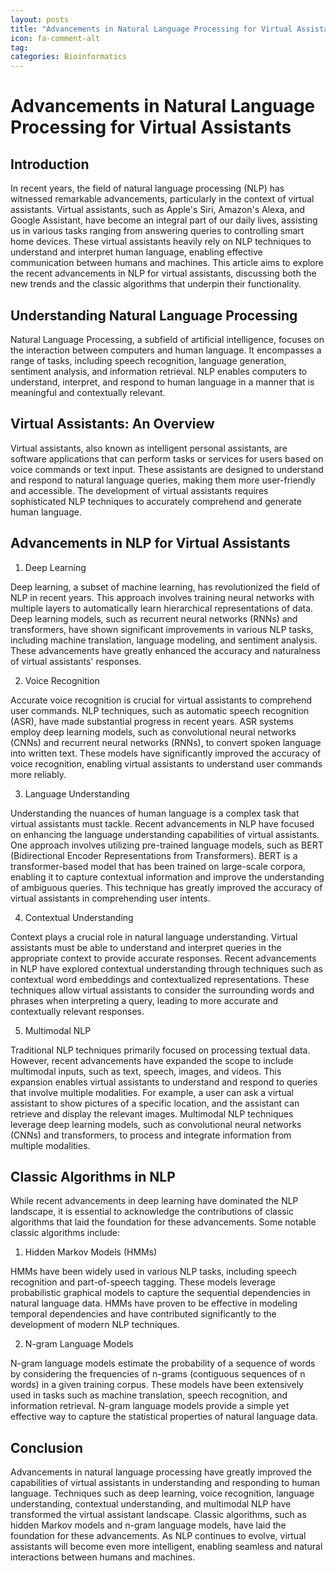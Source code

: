 ```yaml
---
layout: posts
title: "Advancements in Natural Language Processing for Virtual Assistants"
icon: fa-comment-alt
tag:      
categories: Bioinformatics
---
```



# Advancements in Natural Language Processing for Virtual Assistants

## Introduction

In recent years, the field of natural language processing (NLP) has witnessed remarkable advancements, particularly in the context of virtual assistants. Virtual assistants, such as Apple's Siri, Amazon's Alexa, and Google Assistant, have become an integral part of our daily lives, assisting us in various tasks ranging from answering queries to controlling smart home devices. These virtual assistants heavily rely on NLP techniques to understand and interpret human language, enabling effective communication between humans and machines. This article aims to explore the recent advancements in NLP for virtual assistants, discussing both the new trends and the classic algorithms that underpin their functionality.

## Understanding Natural Language Processing

Natural Language Processing, a subfield of artificial intelligence, focuses on the interaction between computers and human language. It encompasses a range of tasks, including speech recognition, language generation, sentiment analysis, and information retrieval. NLP enables computers to understand, interpret, and respond to human language in a manner that is meaningful and contextually relevant.

## Virtual Assistants: An Overview

Virtual assistants, also known as intelligent personal assistants, are software applications that can perform tasks or services for users based on voice commands or text input. These assistants are designed to understand and respond to natural language queries, making them more user-friendly and accessible. The development of virtual assistants requires sophisticated NLP techniques to accurately comprehend and generate human language.

## Advancements in NLP for Virtual Assistants

1. Deep Learning

Deep learning, a subset of machine learning, has revolutionized the field of NLP in recent years. This approach involves training neural networks with multiple layers to automatically learn hierarchical representations of data. Deep learning models, such as recurrent neural networks (RNNs) and transformers, have shown significant improvements in various NLP tasks, including machine translation, language modeling, and sentiment analysis. These advancements have greatly enhanced the accuracy and naturalness of virtual assistants' responses.

2. Voice Recognition

Accurate voice recognition is crucial for virtual assistants to comprehend user commands. NLP techniques, such as automatic speech recognition (ASR), have made substantial progress in recent years. ASR systems employ deep learning models, such as convolutional neural networks (CNNs) and recurrent neural networks (RNNs), to convert spoken language into written text. These models have significantly improved the accuracy of voice recognition, enabling virtual assistants to understand user commands more reliably.

3. Language Understanding

Understanding the nuances of human language is a complex task that virtual assistants must tackle. Recent advancements in NLP have focused on enhancing the language understanding capabilities of virtual assistants. One approach involves utilizing pre-trained language models, such as BERT (Bidirectional Encoder Representations from Transformers). BERT is a transformer-based model that has been trained on large-scale corpora, enabling it to capture contextual information and improve the understanding of ambiguous queries. This technique has greatly improved the accuracy of virtual assistants in comprehending user intents.

4. Contextual Understanding

Context plays a crucial role in natural language understanding. Virtual assistants must be able to understand and interpret queries in the appropriate context to provide accurate responses. Recent advancements in NLP have explored contextual understanding through techniques such as contextual word embeddings and contextualized representations. These techniques allow virtual assistants to consider the surrounding words and phrases when interpreting a query, leading to more accurate and contextually relevant responses.

5. Multimodal NLP

Traditional NLP techniques primarily focused on processing textual data. However, recent advancements have expanded the scope to include multimodal inputs, such as text, speech, images, and videos. This expansion enables virtual assistants to understand and respond to queries that involve multiple modalities. For example, a user can ask a virtual assistant to show pictures of a specific location, and the assistant can retrieve and display the relevant images. Multimodal NLP techniques leverage deep learning models, such as convolutional neural networks (CNNs) and transformers, to process and integrate information from multiple modalities.

## Classic Algorithms in NLP

While recent advancements in deep learning have dominated the NLP landscape, it is essential to acknowledge the contributions of classic algorithms that laid the foundation for these advancements. Some notable classic algorithms include:

1. Hidden Markov Models (HMMs)

HMMs have been widely used in various NLP tasks, including speech recognition and part-of-speech tagging. These models leverage probabilistic graphical models to capture the sequential dependencies in natural language data. HMMs have proven to be effective in modeling temporal dependencies and have contributed significantly to the development of modern NLP techniques.

2. N-gram Language Models

N-gram language models estimate the probability of a sequence of words by considering the frequencies of n-grams (contiguous sequences of n words) in a given training corpus. These models have been extensively used in tasks such as machine translation, speech recognition, and information retrieval. N-gram language models provide a simple yet effective way to capture the statistical properties of natural language data.

## Conclusion

Advancements in natural language processing have greatly improved the capabilities of virtual assistants in understanding and responding to human language. Techniques such as deep learning, voice recognition, language understanding, contextual understanding, and multimodal NLP have transformed the virtual assistant landscape. Classic algorithms, such as hidden Markov models and n-gram language models, have laid the foundation for these advancements. As NLP continues to evolve, virtual assistants will become even more intelligent, enabling seamless and natural interactions between humans and machines.